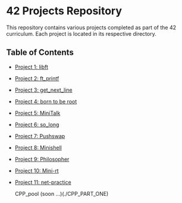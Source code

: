 # 42 Projects Repository

This repository contains various projects completed as part of the 42 curriculum. Each project is located in its respective directory.

## Table of Contents
- [Project 1: libft](./1337Libft)
- [Project 2: ft_printf](./ft_printf)
- [Project 3: get_next_line](./GNL)
- [Project 4: born to be root](./Born2BeRoot)
- [Project 5: MiniTalk ](./MiniTalk)
- [Project 6: so_long ](./so_long)
- [Project 7: Pushswap](./pushswap)
- [Project 8: Minishell](./MiniShell)
- [Project 9: Philosopher](./philosopher)
- [Project 10: Mini-rt](./Mini-rt)
- [Project 11: net-practice](./net-practice)

  CPP_pool (soon  ...)(./CPP_PART_ONE)

